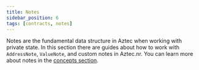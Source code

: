 ```yaml
---
title: Notes
sidebar_position: 6
tags: [contracts, notes]
---
```


Notes are the fundamental data structure in Aztec when working with private state. In this section there are guides about how to work with `AddressNote`, `ValueNote`, and custom notes in Aztec.nr. You can learn more about notes in the [concepts section](../../../../../aztec/concepts/state_model/index.md#private-state).